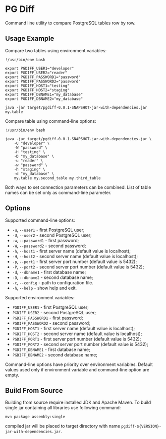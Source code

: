 # PG Diff

Command line utility to compare PostgreSQL tables row by row.

## Usage Example

Compare two tables using environment variables:

```shell
!/usr/bin/env bash

export PGDIFF_USER1="developer"
export PGDIFF_USER2="reader"
export PGDIFF_PASSWORD1="password"
export PGDIFF_PASSWORD2="password"
export PGDIFF_HOST1="testing"
export PGDIFF_HOST2="staging"
export PGDIFF_DBNAME1="my_database"
export PGDIFF_DBNAME2="my_database"

java -jar target/pgdiff-0.0.1-SNAPSHOT-jar-with-dependencies.jar my.table
```

Compare table using command-line options:

```shell
!/usr/bin/env bash

java -jar target/pgdiff-0.0.1-SNAPSHOT-jar-with-dependencies.jar \
	-U "developer" \
	-W "password" \
	-H "testing" \
	-D "my_database" \
	-u "reader" \
	-w "password" \
	-h "staging" \
	-d "my_database" \
	my.table my.second_table my.third_table
```

Both ways to set connection parameters can be combined. List of table names can be set only as command-line parameter.

## Options

Supported command-line options:

 * `-u`, `--user1` - first PostgreSQL user;
 * `-U`, `--user2` - second PostgreSQL user;
 * `-w`, `--password1` - first password;
 * `-W`, `--password2` - second password;
 * `-h`, `--host1` - first server name (default value is localhost);
 * `-H`, `--host2` - second server name (default value is localhost);
 * `-p`, `--port1` - first server port number (default value is 5432);
 * `-P`, `--port2` - second server port number (default value is 5432);
 * `-d`, `--dbname1` - first database name;
 * `-D`, `--dbname2` - second database name;
 * `-c`, `--config` - path to configuration file.
 * `-h`, `--help` - show help and exit.

Supported environment variables:

 * `PGDIFF_USER1` - first PostgreSQL user;
 * `PGDIFF_USER2` - second PostgreSQL user;
 * `PGDIFF_PASSWORD1` - first password;
 * `PGDIFF_PASSWORD2` - second password;
 * `PGDIFF_HOST1` - first server name (default value is localhost);
 * `PGDIFF_HOST2` - second server name (default value is localhost);
 * `PGDIFF_PORT1` - first server port number (default value is 5432);
 * `PGDIFF_PORT2` - second server port number (default value is 5432);
 * `PGDIFF_DBNAME1` - first database name;
 * `PGDIFF_DBNAME2` - second database name;

Command-line options have priority over environment variables. Default values used only if environment variable and
command-line option are empty.

## Build From Source

Building from source require installed JDK and Apache Maven. To build single jar containing all libraries use
following command:

```shell
mvn package assembly:single
```

compiled jar will be placed to target directory with name `pgdiff-${VERSION}-jar-with-dependencies.jar`.
